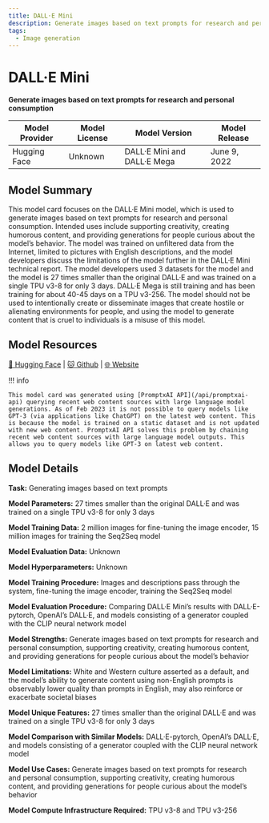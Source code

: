 ```yaml
---
title: DALL·E Mini
description: Generate images based on text prompts for research and personal consumption
tags:
  - Image generation
---
```


# DALL·E Mini

**Generate images based on text prompts for research and personal consumption**

| Model Provider | Model License | Model Version | Model Release |
| --- | --- | --- | --- |
| Hugging Face | Unknown | DALL·E Mini and DALL·E Mega | June 9, 2022 |

## Model Summary

This model card focuses on the DALL·E Mini model, which is used to generate images based on text prompts for research and personal consumption. Intended uses include supporting creativity, creating humorous content, and providing generations for people curious about the model’s behavior. The model was trained on unfiltered data from the Internet, limited to pictures with English descriptions, and the model developers discuss the limitations of the model further in the DALL·E Mini technical report. The model developers used 3 datasets for the model and the model is 27 times smaller than the original DALL·E and was trained on a single TPU v3-8 for only 3 days. DALL·E Mega is still training and has been training for about 40-45 days on a TPU v3-256. The model should not be used to intentionally create or disseminate images that create hostile or alienating environments for people, and using the model to generate content that is cruel to individuals is a misuse of this model.

## Model Resources

[🤗 Hugging Face](https://huggingface.co/dalle-mini/dalle-mini) | [🐱 Github](https://github.com/borisdayma/dalle-mini) | [🌐 Website](https://www.craiyon.com/)

!!! info

    This model card was generated using [PromptxAI API](/api/promptxai-api) querying recent web content sources with large language model generations. As of Feb 2023 it is not possible to query models like GPT-3 (via applications like ChatGPT) on the latest web content. This is because the model is trained on a static dataset and is not updated with new web content. PromptxAI API solves this problem by chaining recent web content sources with large language model outputs. This allows you to query models like GPT-3 on latest web content.

## Model Details

**Task:** Generating images based on text prompts

**Model Parameters:** 27 times smaller than the original DALL·E and was trained on a single TPU v3-8 for only 3 days

**Model Training Data:** 2 million images for fine-tuning the image encoder, 15 million images for training the Seq2Seq model

**Model Evaluation Data:** Unknown

**Model Hyperparameters:** Unknown

**Model Training Procedure:** Images and descriptions pass through the system, fine-tuning the image encoder, training the Seq2Seq model

**Model Evaluation Procedure:** Comparing DALL·E Mini’s results with DALL·E-pytorch, OpenAI’s DALL·E, and models consisting of a generator coupled with the CLIP neural network model

**Model Strengths:** Generate images based on text prompts for research and personal consumption, supporting creativity, creating humorous content, and providing generations for people curious about the model’s behavior

**Model Limitations:** White and Western culture asserted as a default, and the model’s ability to generate content using non-English prompts is observably lower quality than prompts in English, may also reinforce or exacerbate societal biases

**Model Unique Features:** 27 times smaller than the original DALL·E and was trained on a single TPU v3-8 for only 3 days

**Model Comparison with Similar Models:** DALL·E-pytorch, OpenAI’s DALL·E, and models consisting of a generator coupled with the CLIP neural network model

**Model Use Cases:** Generate images based on text prompts for research and personal consumption, supporting creativity, creating humorous content, and providing generations for people curious about the model’s behavior

**Model Compute Infrastructure Required:** TPU v3-8 and TPU v3-256

